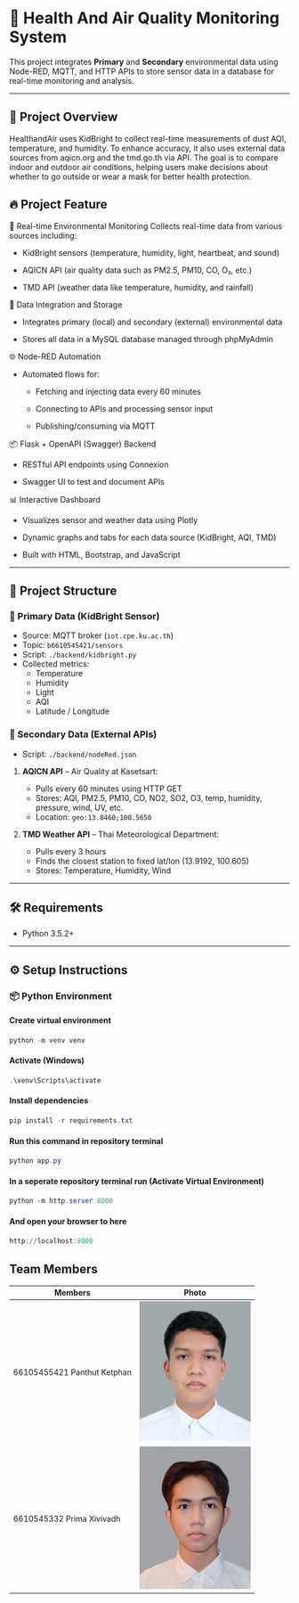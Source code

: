 # 🌱 Health And Air Quality Monitoring System

This project integrates **Primary** and **Secondary** environmental data using Node-RED, MQTT, and HTTP APIs to store sensor data in a  database for real-time monitoring and analysis.

---

## 🚀 Project Overview

HealthandAir uses KidBright to collect real-time measurements of dust AQI, temperature, and humidity. To enhance accuracy, it also uses external data sources from aqicn.org and the tmd.go.th via API. The goal is to compare indoor and outdoor air conditions, helping users make decisions about whether to go outside or wear a mask for better health protection.

## 🔥 Project Feature

 🔧 Real-time Environmental Monitoring
Collects real-time data from various sources including:

* KidBright sensors (temperature, humidity, light, heartbeat, and sound)

* AQICN API (air quality data such as PM2.5, PM10, CO, O₃, etc.)

* TMD API (weather data like temperature, humidity, and rainfall)

🧠 Data Integration and Storage

* Integrates primary (local) and secondary (external) environmental data

* Stores all data in a MySQL database managed through phpMyAdmin

🌐 Node-RED Automation

* Automated flows for:

  * Fetching and injecting data every 60 minutes

  * Connecting to APIs and processing sensor input

  * Publishing/consuming via MQTT

📦 Flask + OpenAPI (Swagger) Backend

* RESTful API endpoints using Connexion

* Swagger UI to test and document APIs

📊 Interactive Dashboard

* Visualizes sensor and weather data using Plotly

* Dynamic graphs and tabs for each data source (KidBright, AQI, TMD)

* Built with HTML, Bootstrap, and JavaScript

---

## 📂 Project Structure

### 🔹 Primary Data (KidBright Sensor)

* Source: MQTT broker (`iot.cpe.ku.ac.th`)
* Topic: `b6610545421/sensors`
* Script: `./backend/kidbright.py`
* Collected metrics:
  * Temperature
  * Humidity
  * Light
  * AQI
  * Latitude / Longitude

### 🔹 Secondary Data (External APIs)

* Script: `./backend/nodeRed.json`

1. **AQICN API** – Air Quality at Kasetsart:
    * Pulls every 60 minutes using HTTP GET
    * Stores: AQI, PM2.5, PM10, CO, NO2, SO2, O3, temp, humidity, pressure, wind, UV, etc.
    * Location: `geo:13.8460;100.5650`

2. **TMD Weather API** – Thai Meteorological Department:
    * Pulls every 3 hours
    * Finds the closest station to fixed lat/lon (13.9192, 100.605)
    * Stores: Temperature, Humidity, Wind

---

## 🛠️ Requirements

* Python 3.5.2+

---

## ⚙️ Setup Instructions

### 📦 Python Environment

#### Create virtual environment

```powershell
python -m venv venv
```

#### Activate (Windows)

```powershell
.\venv\Scripts\activate
```

#### Install dependencies

```powershell
pip install -r requirements.txt
```

#### Run this command in repository terminal

```powershell
python app.py
```

#### In a seperate repository terminal run (Activate Virtual Environment)

```powershell
python -m http.server 8000
```

#### And open your browser to here

```powershell
http://localhost:8000
```

## Team Members

| Members                                                   | Photo                                                |
|---------------------------------------------------------------|--------------------------------------------------------|
| 66105455421 Panthut Ketphan            | <img src="member.jpg" width="200">   |
| 6610545332 Prima Xivivadh      | <img src="IMG_0046.png" width="200"> |
